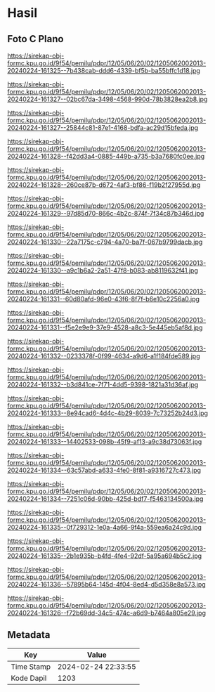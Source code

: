 # Hasil

## Foto C Plano

https://sirekap-obj-formc.kpu.go.id/9f54/pemilu/pdpr/12/05/06/20/02/1205062002013-20240224-161325--7b438cab-ddd6-4339-bf5b-ba55bffc1d18.jpg

https://sirekap-obj-formc.kpu.go.id/9f54/pemilu/pdpr/12/05/06/20/02/1205062002013-20240224-161327--02bc67da-3498-4568-990d-78b3828ea2b8.jpg

https://sirekap-obj-formc.kpu.go.id/9f54/pemilu/pdpr/12/05/06/20/02/1205062002013-20240224-161327--25844c81-87e1-4168-bdfa-ac29d15bfeda.jpg

https://sirekap-obj-formc.kpu.go.id/9f54/pemilu/pdpr/12/05/06/20/02/1205062002013-20240224-161328--f42dd3a4-0885-449b-a735-b3a7680fc0ee.jpg

https://sirekap-obj-formc.kpu.go.id/9f54/pemilu/pdpr/12/05/06/20/02/1205062002013-20240224-161328--260ce87b-d672-4af3-bf86-f19b2f27955d.jpg

https://sirekap-obj-formc.kpu.go.id/9f54/pemilu/pdpr/12/05/06/20/02/1205062002013-20240224-161329--97d85d70-866c-4b2c-874f-7f34c87b346d.jpg

https://sirekap-obj-formc.kpu.go.id/9f54/pemilu/pdpr/12/05/06/20/02/1205062002013-20240224-161330--22a7175c-c794-4a70-ba7f-067b9799dacb.jpg

https://sirekap-obj-formc.kpu.go.id/9f54/pemilu/pdpr/12/05/06/20/02/1205062002013-20240224-161330--a9c1b6a2-2a51-47f8-b083-ab8119632f41.jpg

https://sirekap-obj-formc.kpu.go.id/9f54/pemilu/pdpr/12/05/06/20/02/1205062002013-20240224-161331--60d80afd-96e0-43f6-8f7f-b6e10c2256a0.jpg

https://sirekap-obj-formc.kpu.go.id/9f54/pemilu/pdpr/12/05/06/20/02/1205062002013-20240224-161331--f5e2e9e9-37e9-4528-a8c3-5e445eb5af8d.jpg

https://sirekap-obj-formc.kpu.go.id/9f54/pemilu/pdpr/12/05/06/20/02/1205062002013-20240224-161332--0233378f-0f99-4634-a9d6-a1f184fde589.jpg

https://sirekap-obj-formc.kpu.go.id/9f54/pemilu/pdpr/12/05/06/20/02/1205062002013-20240224-161332--b3d841ce-7f71-4dd5-9398-1821a31d36af.jpg

https://sirekap-obj-formc.kpu.go.id/9f54/pemilu/pdpr/12/05/06/20/02/1205062002013-20240224-161333--8e94cad6-4d4c-4b29-8039-7c73252b24d3.jpg

https://sirekap-obj-formc.kpu.go.id/9f54/pemilu/pdpr/12/05/06/20/02/1205062002013-20240224-161333--14402533-098b-45f9-af13-a9c38d73063f.jpg

https://sirekap-obj-formc.kpu.go.id/9f54/pemilu/pdpr/12/05/06/20/02/1205062002013-20240224-161334--63c57abd-a633-4fe0-8f81-a9316727c473.jpg

https://sirekap-obj-formc.kpu.go.id/9f54/pemilu/pdpr/12/05/06/20/02/1205062002013-20240224-161334--7251c06d-90bb-425d-bdf7-f5463134500a.jpg

https://sirekap-obj-formc.kpu.go.id/9f54/pemilu/pdpr/12/05/06/20/02/1205062002013-20240224-161335--0f729312-1e0a-4a66-9f4a-559ea6a24c9d.jpg

https://sirekap-obj-formc.kpu.go.id/9f54/pemilu/pdpr/12/05/06/20/02/1205062002013-20240224-161335--2b1e935b-b4fd-4fe4-92df-5a95a694b5c2.jpg

https://sirekap-obj-formc.kpu.go.id/9f54/pemilu/pdpr/12/05/06/20/02/1205062002013-20240224-161336--57895b64-145d-4f04-8ed4-d5d358e8a573.jpg

https://sirekap-obj-formc.kpu.go.id/9f54/pemilu/pdpr/12/05/06/20/02/1205062002013-20240224-161326--f72b69dd-34c5-474c-a6d9-b7464a805e29.jpg


## Metadata

| Key        | Value               |
| ---------- | ------------------- |
| Time Stamp | 2024-02-24 22:33:55 |
| Kode Dapil | 1203                |



